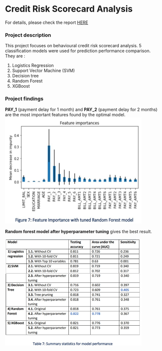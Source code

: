 # Credit Risk Scorecard Analysis

For details, please check the report [HERE](https://github.com/yovalishere/Finance/blob/main/Credit%20Risk%20Scorecard%20Analysis/CreditRisk_Report.pdf)
### Project description
This project focuses on behavioural credit risk scorecard analysis. 5 classification models were
used for prediction performance comparison. They are :
1) Logistics Regression
2) Support Vector Machine (SVM)
3) Decision tree
4) Random Forest 
5) XGBoost

### Project findings
**PAY_1** (payment delay for 1 month) and **PAY_2** (payment delay for 2 months) are the most important features found by the optimal model.
<img src="https://github.com/yovalishere/Finance/blob/main/Credit%20Risk%20Scorecard%20Analysis/Feature%20importance%20from%20Random%20Forest.jpg" width="450" height="350" /><br>

**Random forest model after hyperparameter tuning** gives the best result.<br><br>
<img src="https://github.com/yovalishere/Finance/blob/main/Credit%20Risk%20Scorecard%20Analysis/Summary%20statistics%20for%20model%20performance.jpg" width="450" height="350" />

